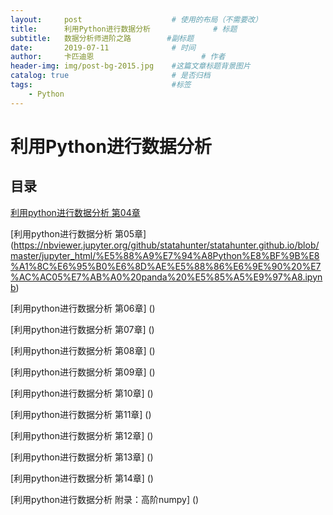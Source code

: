 ```yaml
---
layout:     post   				    # 使用的布局（不需要改）
title:      利用Python进行数据分析 				# 标题 
subtitle:   数据分析师进阶之路        #副标题
date:       2019-07-11 				# 时间
author:     卡匹迪恩 						# 作者
header-img: img/post-bg-2015.jpg 	#这篇文章标题背景图片
catalog: true 						# 是否归档
tags:								#标签
    - Python
---
```


# 利用Python进行数据分析 

## 目录

[利用python进行数据分析 第04章](https://nbviewer.jupyter.org/github/statahunter/statahunter.github.io/blob/master/jupyter_html/%E5%88%A9%E7%94%A8Python%E8%BF%9B%E8%A1%8C%E6%95%B0%E6%8D%AE%E5%88%86%E6%9E%90%20%20%E7%AC%AC04%E7%AB%A0%20NumPy%20%E5%9F%BA%E7%A1%80%EF%BC%9A%E6%95%B0%E6%8D%AE%E4%B8%8E%E5%90%91%E9%87%8F%E5%8C%96%E8%AE%A1%E7%AE%97.ipynb)

[利用python进行数据分析 第05章]
(https://nbviewer.jupyter.org/github/statahunter/statahunter.github.io/blob/master/jupyter_html/%E5%88%A9%E7%94%A8Python%E8%BF%9B%E8%A1%8C%E6%95%B0%E6%8D%AE%E5%88%86%E6%9E%90%20%E7%AC%AC05%E7%AB%A0%20panda%20%E5%85%A5%E9%97%A8.ipynb)

[利用python进行数据分析 第06章]
()

[利用python进行数据分析 第07章]
()

[利用python进行数据分析 第08章]
()

[利用python进行数据分析 第09章]
()

[利用python进行数据分析 第10章]
()

[利用python进行数据分析 第11章]
()

[利用python进行数据分析 第12章]
()

[利用python进行数据分析 第13章]
()

[利用python进行数据分析 第14章]
()

[利用python进行数据分析 附录：高阶numpy]
()
